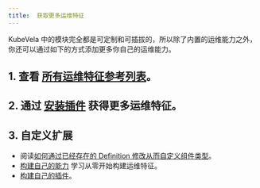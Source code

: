 ```yaml
---
title:  获取更多运维特征
---
```


KubeVela 中的模块完全都是可定制和可插拔的，所以除了内置的运维能力之外，你还可以通过如下的方式添加更多你自己的运维能力。


## 1. 查看 [所有运维特征参考列表](./references)。

## 2. 通过 [安装插件](../../how-to/cli/addon/addon) 获得更多运维特征。

## 3. 自定义扩展

* 阅读[如何通过已经存在的 Definition 修改从而自定义组件类型](../../platform-engineers/cue/definition-edit)。
* [构建自己的能力](../../platform-engineers/cue/advanced)
  学习从零开始构建运维特征。
* [构建自己的插件](../../platform-engineers/addon/intro)。 